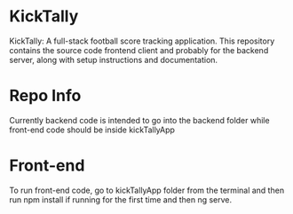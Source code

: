 # KickTally

KickTally: A full-stack football score tracking application. This repository contains the source code frontend client and probably for the backend server, along with setup instructions and documentation.

# Repo Info

Currently backend code is intended to go into the backend folder while front-end code should be inside kickTallyApp

# Front-end

To run front-end code, go to kickTallyApp folder from the terminal and then run npm install if running for the first time and then ng serve.
